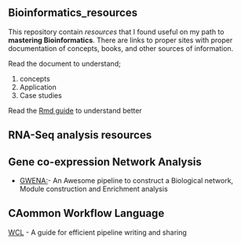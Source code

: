 ## Bioinformatics_resources
This repository contain *resources* that I found useful on my path to **mastering Bioinformatics**. There are links to proper sites with proper documentation of concepts, books, and other sources of information.

Read the document to understand;

1. concepts 
2. Application 
3. Case studies

Read the [Rmd guide](https://www.markdownguide.org/basic-syntax/) to understand better


## RNA-Seq analysis resources


## Gene co-expression Network Analysis
- [GWENA:](https://github.com/Kumquatum/GWENA)- An Awesome pipeline to construct a Biological network, Module construction and Enrichment analysis

## CAommon Workflow Language
[WCL](http://www.commonwl.org/user_guide/01-introduction/index.html) - A guide for efficient pipeline writing and sharing
